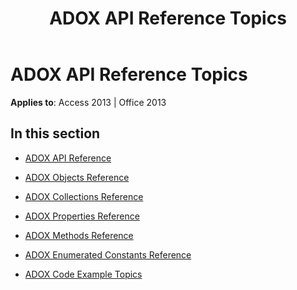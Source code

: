 ﻿---
title: ADOX API Reference Topics
TOCTitle: ADOX API reference
ms:assetid: fc30f950-3a05-4253-aa37-e5ba6b2cf59c
ms:mtpsurl: https://msdn.microsoft.com/en-us/library/JJ250292(v=office.15)
ms:contentKeyID: 48548885
ms.date: 09/18/2015
mtps_version: v=office.15
---

# ADOX API Reference Topics


**Applies to**: Access 2013 | Office 2013

## In this section

  - [ADOX API Reference](adox-api-reference.md)

  - [ADOX Objects Reference](adox-objects-reference.md)

  - [ADOX Collections Reference](adox-collections-reference.md)

  - [ADOX Properties Reference](adox-properties-reference.md)

  - [ADOX Methods Reference](adox-methods-reference.md)

  - [ADOX Enumerated Constants Reference](adox-enumerated-constants-reference.md)

  - [ADOX Code Example Topics](adox-code-example-topics.md)

